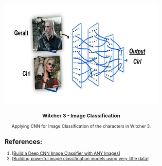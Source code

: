 <p align="center">
    <img src="repImages/main.JPG" alt="Logo" width="708" height="330">
  </a>

  <h3 align="center">Witcher 3 - Image Classification</h3>
  <p align="center">
   Applying CNN for Image Classification of the characters in Witcher 3.
  </p>
</p>

## References:
1. [[Build a Deep CNN Image Classifier with ANY Images](https://www.youtube.com/watch?v=jztwpsIzEGc)] 
2. [[Building powerful image classification models using very little data](https://blog.keras.io/building-powerful-image-classification-models-using-very-little-data.html)]
